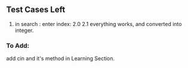 ## Test Cases Left
1. in search : 
    enter index:
    2.0
    2.1
everything works, and converted into integer.

### To Add:
add cin and it's method in Learning Section.